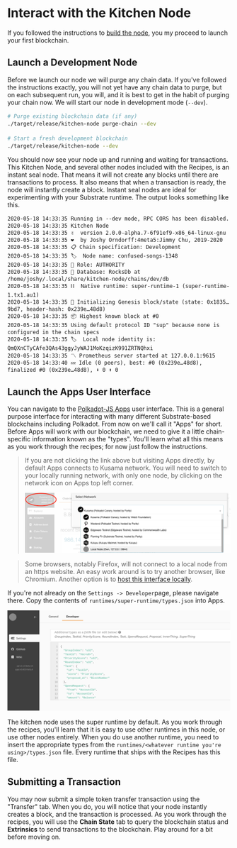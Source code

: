 # Interact with the Kitchen Node

If you followed the instructions to [build the node](./1-build-node.md), you my proceed to launch your first blockchain.

## Launch a Development Node

Before we launch our node we will purge any chain data. If you've followed the instructions exactly, you will not yet have any chain data to purge, but on each subsequent run, you will, and it is best to get in the habit of purging your chain now. We will start our node in development mode (`--dev`).

```bash
# Purge existing blockchain data (if any)
./target/release/kitchen-node purge-chain --dev

# Start a fresh development blockchain
./target/release/kitchen-node --dev
```

You should now see your node up and running and waiting for transactions. This Kitchen Node, and several other nodes included with the Recipes, is an instant seal node. That means it will not create any blocks until there are transactions to process. It also means that when a transaction is ready, the node will instantly create a block. Instant seal nodes are ideal for experimenting with your Substrate runtime. The output looks something like this.

```
2020-05-18 14:33:35 Running in --dev mode, RPC CORS has been disabled.
2020-05-18 14:33:35 Kitchen Node
2020-05-18 14:33:35 ✌️  version 2.0.0-alpha.7-6f91ef9-x86_64-linux-gnu
2020-05-18 14:33:35 ❤️  by Joshy Orndorff:4meta5:Jimmy Chu, 2019-2020
2020-05-18 14:33:35 📋 Chain specification: Development
2020-05-18 14:33:35 🏷  Node name: confused-songs-1348
2020-05-18 14:33:35 👤 Role: AUTHORITY
2020-05-18 14:33:35 💾 Database: RocksDb at /home/joshy/.local/share/kitchen-node/chains/dev/db
2020-05-18 14:33:35 ⛓  Native runtime: super-runtime-1 (super-runtime-1.tx1.au1)
2020-05-18 14:33:35 🔨 Initializing Genesis block/state (state: 0x1835…9bd7, header-hash: 0x239e…48d8)
2020-05-18 14:33:35 📦 Highest known block at #0
2020-05-18 14:33:35 Using default protocol ID "sup" because none is configured in the chain specs
2020-05-18 14:33:35 🏷  Local node identity is: QmQXnCTyCAfe3QAs43ggyJyWAJ1MoKzqizK991ZRTNQhxi
2020-05-18 14:33:35 〽️ Prometheus server started at 127.0.0.1:9615
2020-05-18 14:33:40 💤 Idle (0 peers), best: #0 (0x239e…48d8), finalized #0 (0x239e…48d8), ⬇ 0 ⬆ 0
```

## Launch the Apps User Interface

You can navigate to the  [Polkadot-JS Apps](https://polkadot.js.org/apps/#/settings/developer?rpc=ws://127.0.0.1:9944) user interface. This is a general purpose interface for interacting with many different Substrate-based blockchains including Polkadot. From now on we'll call it "Apps" for short. Before Apps will work with our blockchain, we need to give it a little chain-specific information known as the "types". You'll learn what all this means as you work through the recipes; for now just follow the instructions.

> If you are not clicking the link above but visiting Apps directly, by default Apps connects to Kusama network. You will need to switch to your locally running network, with only one node, by clicking on the network icon on Apps top left corner.
>
> ![Screenshot: Switching Network](../assets/apps-select-network.png)

> Some browsers, notably Firefox, will not connect to a local node from an https website. An easy work around is to try another browser, like Chromium. Another option is to [host this interface locally](https://github.com/polkadot-js/apps#development).

If you're not already on the `Settings -> Developer`page, please navigate there. Copy the contents of `runtimes/super-runtime/types.json` into Apps.

![Screenshot: pasting types into Apps UI](../assets/apps-types.png)

The kitchen node uses the super runtime by default. As you work through the recipes, you'll learn that it is easy to use other runtimes in this node, or use other nodes entirely. When you do use another runtime, you need to insert the appropriate types from the `runtimes/<whatever runtime you're using>/types.json` file. Every runtime that ships with the Recipes has this file.

## Submitting a Transaction

You may now submit a simple token transfer transaction using the "Transfer" tab. When you do, you will notice that your node instantly creates a block, and the transaction is processed. As you work through the recipes, you will use the **Chain State** tab to query the blockchain status and **Extrinsics** to send transactions to the blockchain. Play around for a bit before moving on.
